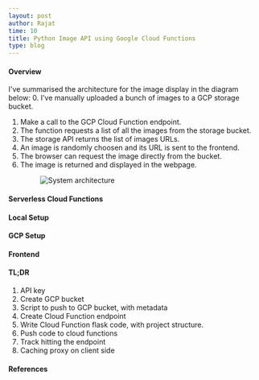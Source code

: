 ```yaml
---
layout: post
author: Rajat
time: 10
title: Python Image API using Google Cloud Functions
type: blog 
---
```

#### Overview
I've summarised the architecture for the image display in the diagram below:
0. I've manually uploaded a bunch of images to a GCP storage bucket.
1. Make a call to the GCP Cloud Function endpoint.
2. The function requests a list of all the images from the storage bucket.
3. The storage API returns the list of images URLs.
4. An image is randomly choosen and its URL is sent to the frontend.
5. The browser can request the image directly from the bucket.
6. The image is returned and displayed in the webpage. 

<img src="{{site.url}}/assets/images/image_gallery_article/architecture.jpg"
class="img_responsive" alt="System architecture"
style="max-width: 75%; display: block; margin-left: auto; margin-right: auto;">

#### Serverless Cloud Functions


#### Local Setup


#### GCP Setup


#### Frontend


#### TL;DR
1. API key
2. Create GCP bucket
3. Script to push to GCP bucket, with metadata
4. Create Cloud Function endpoint
5. Write Cloud Function flask code, with project structure.
6. Push code to cloud functions
7. Track hitting the endpoint
8. Caching proxy on client side

#### References
